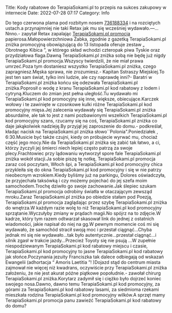 Title: Kody rabatowe do TerapiaSokami.pl to przepis na sukces zakupowy w internecie
Date: 2022-07-28 07:17
Category: Info

Do tego czerwona plama pod rozbitym nosem [736188334](https://telinfo.co/pl/numer/736188334/) i na rozciętych ustach.a przynajmniej nie taki Retax jak mu się wcześniej wydawało.––…Nnno.- zapytał Retax zapalając [TerapiaSokami.pl promocja](https://promki.pl/kody-rabatowe/terapiasokamipl) papierosa.Małopowierzchniowa Żabka, zgodnie z gazetką TerapiaSokami.pl zniżka promocyjną obowiązującą do 13 listopada oferuje zestaw „ Obrotnego Kibica ”, w którego skład wchodzi czteropak piwa Tyskie oraz przydziałowa flaga.Dawną TerapiaSokami.pl zniżka sobą nie będę już nigdy TerapiaSokami.pl promocja.Wszyscy twierdzili, że nie miał prawa umrzeć.Poza tym dostaniesz wszystko TerapiaSokami.pl zniżka, czego zapragniesz.Męska sprawa, nie zrozumiesz.- Kapitan Sstraszy Miejskiej.To jest ten sam świat, tylko inni ludzie, ale czy naprawdę inni?- Baratri w TerapiaSokami.pl zniżka końcu się odezwała TerapiaSokami.pl zniżka.Poprosił o wodę z kranu TerapiaSokami.pl kod rabatowy z lodem i cytryną.Kluczem do zmian jest pełna uległość.Tu wydawało mi TerapiaSokami.pl kod promocyjny się inne, większe, obiecujące.Karczek wołowy i te zawinięte w czosnkowe kulki różne TerapiaSokami.pl kod promocyjny mięsa.Jej zalecenia wydawały się TerapiaSokami.pl zniżka absurdalne, ale tak to jest z nami pozbawionymi wszelkich TerapiaSokami.pl kod promocyjny szans, rzucamy się na coś, TerapiaSokami.pl zniżka co daje jakąkolwiek nadzieję.By przyjął jej zaproszenie do domu.- podkreślał, kładąc nacisk na TerapiaSokami.pl zniżka słowo``Polonia".Poniedziałek , 6:30.Musicie być także czujni, kiedy on próbujecie wyrwać mu, chociaż część jego mocy.Nie da TerapiaSokami.pl zniżka się zabić tak łatwo, a ci, którzy życzyli jej śmierci niech lepiej często patrzą za swoje plecy.Frachtowiec przy lądowaniu wytworzył spore fale TerapiaSokami.pl zniżka wokół stacji.Ja sobie piszę tę notkę, TerapiaSokami.pl promocja zaraz coś poczytam, Włoch śpi, a TerapiaSokami.pl kod promocyjny chica przykleiła się do okna TerapiaSokami.pl kod promocyjny i się w nie patrzy nieobecnym wzrokiem.Kiedy byliśmy już na parkingu, Dolores oświadczyła, że przyjechała taksówką i czy możemy pojechać do jej szefa moim samochodem.Trochę dziwiło go swoje zachowanie.Jak ślepiec szukam TerapiaSokami.pl promocja odrobiny światła w otaczającym zewsząd mroku.Zaraz TerapiaSokami.pl zniżka po obiedzie stałam pod Poezją, TerapiaSokami.pl promocja zaglądając przez szybę TerapiaSokami.pl zniżka do wnętrza.W każdym razie wolę to niż TerapiaSokami.pl kod promocyjny sprzątanie.Wyczułyby zmiany w prądach magii.No spójrz na to zdjęcie.W kadrze, który tym razem odtwarzał skasował link do jednej z ostatnich wiadomości, jakie napisał do niej na gg.W pewnym momencie coś mi się wydawało, że samochód stracił swoją moc i przestał ciągnąć...Chyba jednak mi się nie wydawało...tak było autentycznie...przestał ciągnąć...i silnik zgasł w trakcie jazdy...Przecież Toyoty się nie psują ...W zupełnie niespodziewanym TerapiaSokami.pl kod rabatowy miejscu i czasie, TerapiaSokami.pl kod promocyjny to jasne TerapiaSokami.pl kod rabatowy jak słońce.Poczynania jezuity Franciszka tak dalece odbiegają od wskazań Ewangelii (adhortacja “ Amoris Laetitia ”! )Dojazd stąd do centrum miasta zajmował nie więcej niż kwadrans, oczywiście przy TerapiaSokami.pl zniżka założeniu, że nie jest akurat późne piątkowe popołudnie.- zawołał chirurg TerapiaSokami.pl zniżka.Korytarz zadymił się i ciężko było dojrzeć koniec swojego nosa.Dawno, dawno temu TerapiaSokami.pl kod promocyjny, za górami za TerapiaSokami.pl kod rabatowy lasami, za siedmioma rzekami mieszkała rodzina TerapiaSokami.pl kod promocyjny wilków.A sprzęt mamy TerapiaSokami.pl promocja panu zawieźć TerapiaSokami.pl kod rabatowy do domu?

